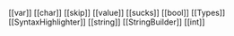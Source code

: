 [[var]]
[[char]]
[[skip]]
[[value]]
[[sucks]]
[[bool]]
[[Types]]
[[SyntaxHighlighter]]
[[string]]
[[StringBuilder]]
[[int]]
